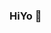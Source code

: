 ### HiYo 👋

<!--
**rgiitian/rgiitian** is a ✨ _special_ ✨ repository because its `README.md` (this file) appears on your GitHub profile.

Here are some ideas to get you started:

- 🔭 I’m currently working 
- 🌱 I’m currently learning 
- 👯 I’m looking to collaborate 
- 🤔 I’m looking for help with 
- 💬 Ask me about in general everything and specifically nothing
- 📫 How to reach me: socially 
- 😄 Pronouns: I know them all
- ⚡ Fun fact: I am funnye
-->
